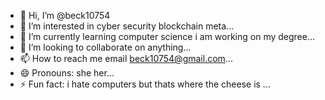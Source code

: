 - 👋 Hi, I’m @beck10754
- 👀 I’m interested in cyber security blockchain meta...
- 🌱 I’m currently learning computer science i am working on my degree...
- 💞️ I’m looking to collaborate on anything...
- 📫 How to reach me email beck10754@gmail.com...
- 😄 Pronouns: she her...
- ⚡ Fun fact: i hate computers but thats where the cheese is ...

<!---
beck10754/beck10754 is a ✨ special ✨ repository because its `README.md` (this file) appears on your GitHub profile.
You can click the Preview link to take a look at your changes.
--->
